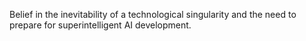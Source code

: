 Belief in the inevitability of a technological singularity and the need to prepare for superintelligent AI development.
